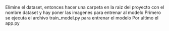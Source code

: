 Elimine el dataset, entonces hacer una carpeta en la raiz del proyecto con el nombre dataset y hay poner las imagenes para entrenar al modelo
Primero se ejecuta el archivo train_model.py para entrenar el modelo
Por ultimo el app.py
